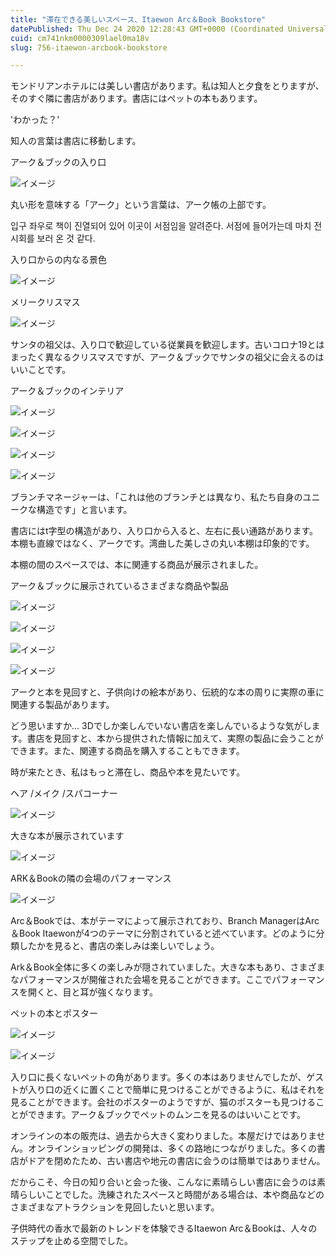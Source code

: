 ```yaml
---
title: "滞在できる美しいスペース、Itaewon Arc＆Book Bookstore"
datePublished: Thu Dec 24 2020 12:28:43 GMT+0000 (Coordinated Universal Time)
cuid: cm741nkm0000309lael0ma18v
slug: 756-itaewon-arcbook-bookstore

---
```



モンドリアンホテルには美しい書店があります。私は知人と夕食をとりますが、そのすぐ隣に書店があります。書店にはペットの本もあります。

'わかった？'

知人の言葉は書店に移動します。

アーク＆ブックの入り口

![イメージ](https://cdn.hashnode.com/res/hashnode/image/upload/v1739493686079/f144dcd8-0746-4ea1-abcb-f792809a3313.jpeg)

丸い形を意味する「アーク」という言葉は、アーク帳の上部です。

입구 좌우로 책이 진열되어 있어 이곳이 서점임을 알려준다. 서점에 들어가는데 마치 전시회를 보러 온 것 같다.

入り口からの内なる景色

![イメージ](https://cdn.hashnode.com/res/hashnode/image/upload/v1739493689199/46499de5-1f1f-4794-873c-f87c9c773343.jpeg)

メリークリスマス

![イメージ](https://cdn.hashnode.com/res/hashnode/image/upload/v1739493692769/ab0ede67-fde0-4abb-aa22-0caf40c082f1.jpeg)

サンタの祖父は、入り口で歓迎している従業員を歓迎します。古いコロナ19とはまったく異なるクリスマスですが、アーク＆ブックでサンタの祖父に会えるのはいいことです。

アーク＆ブックのインテリア

![イメージ](https://cdn.hashnode.com/res/hashnode/image/upload/v1739493695609/228ca2b3-3142-491f-ae36-757eae77adb7.jpeg)

![イメージ](https://cdn.hashnode.com/res/hashnode/image/upload/v1739493698119/60090cb2-be05-4a8c-9db2-bd3b1f6e0aa2.jpeg)

![イメージ](https://cdn.hashnode.com/res/hashnode/image/upload/v1739493700927/d9163e82-7fd5-45f5-9104-4f905beb30e5.jpeg)

![イメージ](https://cdn.hashnode.com/res/hashnode/image/upload/v1739493703345/56f98df9-13e3-449f-8705-acfeb1512055.jpeg)

ブランチマネージャーは、「これは他のブランチとは異なり、私たち自身のユニークな構造です」と言います。

書店にはt字型の構造があり、入り口から入ると、左右に長い通路があります。本棚も直線ではなく、アークです。湾曲した美しさの丸い本棚は印象的です。

本棚の間のスペースでは、本に関連する商品が展示されました。

アーク＆ブックに展示されているさまざまな商品や製品

![イメージ](https://cdn.hashnode.com/res/hashnode/image/upload/v1739493706482/8eb71236-07cd-444a-9fad-de62912da139.jpeg)

![イメージ](https://cdn.hashnode.com/res/hashnode/image/upload/v1739493709607/40e0e477-a554-4380-9fed-1933e236f0dd.jpeg)

![イメージ](https://cdn.hashnode.com/res/hashnode/image/upload/v1739493712705/258d47d0-261e-418b-a53a-abe9e839e084.jpeg)

![イメージ](https://cdn.hashnode.com/res/hashnode/image/upload/v1739493715149/a10f0eb9-6614-455c-ac51-49bb349d8f0d.jpeg)

アークと本を見回すと、子供向けの絵本があり、伝統的な本の周りに実際の車に関連する製品があります。

どう思いますか... 3Dでしか楽しんでいない書店を楽しんでいるような気がします。書店を見回すと、本から提供された情報に加えて、実際の製品に会うことができます。また、関連する商品を購入することもできます。

時が来たとき、私はもっと滞在し、商品や本を見たいです。

ヘア /メイク /スパコーナー

![イメージ](https://cdn.hashnode.com/res/hashnode/image/upload/v1739493717528/68e5032f-c270-4356-a13c-762d907405fc.jpeg)

大きな本が展示されています

![イメージ](https://cdn.hashnode.com/res/hashnode/image/upload/v1739493720640/c1d7dd62-7b4a-426a-a8d8-22c90a2295eb.jpeg)

ARK＆Bookの隣の会場のパフォーマンス

![イメージ](https://cdn.hashnode.com/res/hashnode/image/upload/v1739493723074/419a862e-2a74-476c-849c-1b44f5b7ae05.jpeg)

Arc＆Bookでは、本がテーマによって展示されており、Branch ManagerはArc＆Book Itaewonが4つのテーマに分割されていると述べています。どのように分類したかを見ると、書店の楽しみは楽しいでしょう。

Ark＆Book全体に多くの楽しみが隠されていました。大きな本もあり、さまざまなパフォーマンスが開催された会場を見ることができます。ここでパフォーマンスを開くと、目と耳が強くなります。

ペットの本とポスター

![イメージ](https://cdn.hashnode.com/res/hashnode/image/upload/v1739493725755/be055009-6d03-4590-8a40-c8a632f1218c.jpeg)

![イメージ](https://cdn.hashnode.com/res/hashnode/image/upload/v1739493728207/7818f885-1db1-477d-bd6a-e6024ad9eb49.jpeg)

入り口に長くないペットの角があります。多くの本はありませんでしたが、ゲストが入り口の近くに置くことで簡単に見つけることができるように、私はそれを見ることができます。会社のポスターのようですが、猫のポスターも見つけることができます。アーク＆ブックでペットのムンニを見るのはいいことです。

オンラインの本の販売は、過去から大きく変わりました。本屋だけではありません。オンラインショッピングの開発は、多くの路地につながりました。多くの書店がドアを閉めたため、古い書店や地元の書店に会うのは簡単ではありません。

だからこそ、今日の知り合いと会った後、こんなに素晴らしい書店に会うのは素晴らしいことでした。洗練されたスペースと時間がある場合は、本や商品などのさまざまなアトラクションを見回したいと思います。

子供時代の香水で最新のトレンドを体験できるItaewon Arc＆Bookは、人々のステップを止める空間でした。